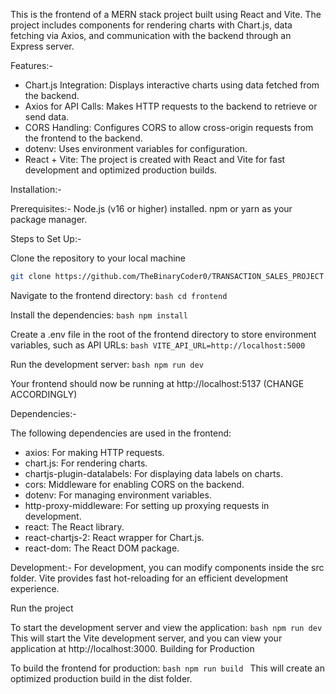 This is the frontend of a MERN stack project built using React and Vite. The project includes components for rendering charts with Chart.js, data fetching via Axios, and communication with the backend through an Express server.

Features:-
  - Chart.js Integration: Displays interactive charts using data fetched from the backend.
  - Axios for API Calls: Makes HTTP requests to the backend to retrieve or send data.
  - CORS Handling: Configures CORS to allow cross-origin requests from the frontend to the backend.
  - dotenv: Uses environment variables for configuration.
  - React + Vite: The project is created with React and Vite for fast development and optimized production builds.

Installation:-

Prerequisites:-
    Node.js (v16 or higher) installed.
    npm or yarn as your package manager.

Steps to Set Up:-

  Clone the repository to your local machine
  ```bash
  git clone https://github.com/TheBinaryCoder0/TRANSACTION_SALES_PROJECT.git
  ```

Navigate to the frontend directory:
    ```bash
    cd frontend
    ```
    
Install the dependencies:
    ```bash
    npm install
    ```
    
Create a .env file in the root of the frontend directory to store environment variables, such as API URLs:
    ```bash
    VITE_API_URL=http://localhost:5000
    ```
    
Run the development server:
    ```bash
    npm run dev
    ```
    
Your frontend should now be running at http://localhost:5137 (CHANGE ACCORDINGLY)

Dependencies:-

The following dependencies are used in the frontend:

  - axios: For making HTTP requests.
  - chart.js: For rendering charts.
  - chartjs-plugin-datalabels: For displaying data labels on charts.
  - cors: Middleware for enabling CORS on the backend.
  - dotenv: For managing environment variables.
  - http-proxy-middleware: For setting up proxying requests in development.
  - react: The React library.
  - react-chartjs-2: React wrapper for Chart.js.
  - react-dom: The React DOM package.

Development:-
    For development, you can modify components inside the src folder.
    Vite provides fast hot-reloading for an efficient development experience.

Run the project

To start the development server and view the application:
    ```bash
    npm run dev
    ```
This will start the Vite development server, and you can view your application at http://localhost:3000.
Building for Production

To build the frontend for production:
    ```bash
    npm run build
    ```
This will create an optimized production build in the dist folder.
